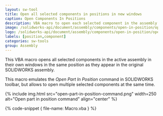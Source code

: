```yaml
---
layout: sw-tool
title: Open all selected components in positions in new windows
caption: Open Components In Positions
description: VBA macro to open each selected component in the assembly in the separate window in the same position they appear in the current assembly view
image: /solidworks-api/document/assembly/components/open-in-position/open-in-position.png
logo: /solidworks-api/document/assembly/components/open-in-position/open-in-position.svg
labels: [position,component]
categories: sw-tools
group: Assembly
---
```

This VBA macro opens all selected components in the active assembly in their own windows in the same position as they appear in the original SOLIDWORKS assembly.

This macro emulates the *Open Part In Position* command in SOLIDWORKS toolbar, but allows to open multiple selected components at the same time.

{% include img.html src="open-part-in-position-command.png" width=250 alt="Open part in position command" align="center" %}

{% code-snippet { file-name: Macro.vba } %}
